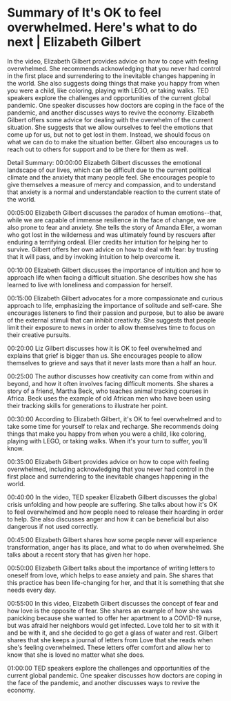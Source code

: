 # Summary of It's OK to feel overwhelmed. Here's what to do next | Elizabeth Gilbert

In the video, Elizabeth Gilbert provides advice on how to cope with feeling overwhelmed. She recommends acknowledging that you never had control in the first place and surrendering to the inevitable changes happening in the world. She also suggests doing things that make you happy from when you were a child, like coloring, playing with LEGO, or taking walks.
TED speakers explore the challenges and opportunities of the current global pandemic. One speaker discusses how doctors are coping in the face of the pandemic, and another discusses ways to revive the economy. Elizabeth Gilbert offers some advice for dealing with the overwhelm of the current situation. She suggests that we allow ourselves to feel the emotions that come up for us, but not to get lost in them. Instead, we should focus on what we can do to make the situation better. Gilbert also encourages us to reach out to others for support and to be there for them as well.

Detail Summary: 
00:00:00
Elizabeth Gilbert discusses the emotional landscape of our lives, which can be difficult due to the current political climate and the anxiety that many people feel. She encourages people to give themselves a measure of mercy and compassion, and to understand that anxiety is a normal and understandable reaction to the current state of the world.

00:05:00
Elizabeth Gilbert discusses the paradox of human emotions--that, while we are capable of immense resilience in the face of change, we are also prone to fear and anxiety. She tells the story of Amanda Eller, a woman who got lost in the wilderness and was ultimately found by rescuers after enduring a terrifying ordeal. Eller credits her intuition for helping her to survive. Gilbert offers her own advice on how to deal with fear: by trusting that it will pass, and by invoking intuition to help overcome it.

00:10:00
Elizabeth Gilbert discusses the importance of intuition and how to approach life when facing a difficult situation. She describes how she has learned to live with loneliness and compassion for herself.

00:15:00
Elizabeth Gilbert advocates for a more compassionate and curious approach to life, emphasizing the importance of solitude and self-care. She encourages listeners to find their passion and purpose, but to also be aware of the external stimuli that can inhibit creativity. She suggests that people limit their exposure to news in order to allow themselves time to focus on their creative pursuits.

00:20:00
Liz Gilbert discusses how it is OK to feel overwhelmed and explains that grief is bigger than us. She encourages people to allow themselves to grieve and says that it never lasts more than a half an hour.

00:25:00
The author discusses how creativity can come from within and beyond, and how it often involves facing difficult moments. She shares a story of a friend, Martha Beck, who teaches animal tracking courses in Africa. Beck uses the example of old African men who have been using their tracking skills for generations to illustrate her point.

00:30:00
According to Elizabeth Gilbert, it's OK to feel overwhelmed and to take some time for yourself to relax and recharge. She recommends doing things that make you happy from when you were a child, like coloring, playing with LEGO, or taking walks. When it's your turn to suffer, you'll know.

00:35:00
Elizabeth Gilbert provides advice on how to cope with feeling overwhelmed, including acknowledging that you never had control in the first place and surrendering to the inevitable changes happening in the world.

00:40:00
In the video, TED speaker Elizabeth Gilbert discusses the global crisis unfolding and how people are suffering. She talks about how it's OK to feel overwhelmed and how people need to release their hoarding in order to help. She also discusses anger and how it can be beneficial but also dangerous if not used correctly.

00:45:00
Elizabeth Gilbert shares how some people never will experience transformation, anger has its place, and what to do when overwhelmed. She talks about a recent story that has given her hope.

00:50:00
Elizabeth Gilbert talks about the importance of writing letters to oneself from love, which helps to ease anxiety and pain. She shares that this practice has been life-changing for her, and that it is something that she needs every day.

00:55:00
In this video, Elizabeth Gilbert discusses the concept of fear and how love is the opposite of fear. She shares an example of how she was panicking because she wanted to offer her apartment to a COVID-19 nurse, but was afraid her neighbors would get infected. Love told her to sit with it and be with it, and she decided to go get a glass of water and rest. Gilbert shares that she keeps a journal of letters from Love that she reads when she's feeling overwhelmed. These letters offer comfort and allow her to know that she is loved no matter what she does.

01:00:00
TED speakers explore the challenges and opportunities of the current global pandemic. One speaker discusses how doctors are coping in the face of the pandemic, and another discusses ways to revive the economy.

